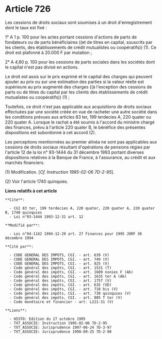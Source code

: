 # Article 726

Les cessions de droits sociaux sont soumises à un droit d'enregistrement dont le taux est fixé :

1° A 1 p. 100 pour les actes portant cessions d'actions de parts de fondateurs ou de parts bénéficiaires ((et de titres en
capital, souscrits par les clients, des établissements de crédit mutualistes ou coopératifs)) (1). Ce droit est plafonné à
20.000 F par mutation ;

2° A 4,80 p. 100 pour les cessions de parts sociales dans les sociétés dont le capital n'est pas divisé en actions.

Le droit est assis sur le prix exprimé et le capital des charges qui peuvent ajouter au prix ou sur une estimation des
parties si la valeur réelle est supérieure au prix augmenté des charges ((à l'exception des cessions de parts ou de titres du
capital par les clients des établissements de crédit mutualistes ou coopératifs)) (1) ;

Toutefois, ce droit n'est pas applicable aux acquisitions de droits sociaux effectuées par une société créée en vue de
racheter une autre société dans les conditions prévues aux articles 83 ter, 199 terdecies A, 220 quater ou 220 quater A.
Lorsque le rachat a été soumis à l'accord du ministre chargé des finances, prévu à l'article 220 quater B, le bénéfice des
présentes dispositions est subordonné à cet accord (2).

Les perceptions mentionnées au premier alinéa ne sont pas applicables aux cessions de droits sociaux résultant d'opérations
de pensions régies par l'article 12 de la loi n° 93-1444 du 31 décembre 1993 portant diverses dispositions relatives à la
Banque de France, à l'assurance, au crédit et aux marchés financiers.

(1) Modification. [*Cf. Instruction 1995-02-06 7D-2-95*].

(2) Voir l'article 1740 quinquies.

**Liens relatifs à cet article**

	**Cite**:

	  - CGI 83 ter, 199 terdecies A, 220 quater, 220 quater A, 220 quater B, 1740 quinquies
	  - Loi n°93-1444 1993-12-31 art. 12

	**Modifié par**:

	  - Loi n°94-1162 1994-12-29 art. 27 Finances pour 1995 JORF 30 décembre 1994

	**Cité par**:

	  - CODE GENERAL DES IMPOTS, CGI. - art. 639 (V)
	  - CODE GENERAL DES IMPOTS, CGI. - art. 749 (V)
	  - CODE GENERAL DES IMPOTS, CGI. - art. 825 (V)
	  - Code général des impôts, CGI. - art. 1531 (T)
	  - Code général des impôts, CGI. - art. 1609 nonies F (Ab)
	  - Code général des impôts, CGI. - art. 1635 ter A (Ab)
	  - Code général des impôts, CGI. - art. 1757 (V)
	  - Code général des impôts, CGI. - art. 635 (VD)
	  - Code général des impôts, CGI. - art. 718 bis (V)
	  - Code général des impôts, CGI. - art. 730 quinquies (V)
	  - Code général des impôts, CGI. - art. 885 T ter (V)
	  - Code monétaire et financier - art. L221-31 (V)

	**Liens**:

	  - HISTO: Edition du 27 octobre 1995
	  - TXT_ASSOCIE: Instruction 1995-02-06 7D-2-95
	  - TXT_ASSOCIE: Jurisprudence 1997-06-24 7D-3-97
	  - TXT_ASSOCIE: Jurisprudence 1998-09-25 7D-2-98
